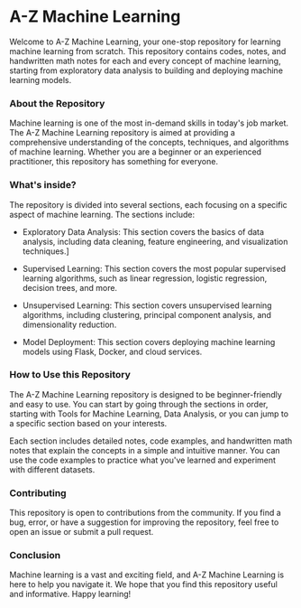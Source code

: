 # A-Z Machine Learning
Welcome to A-Z Machine Learning, your one-stop repository for learning machine learning from scratch. This repository contains codes, notes, and handwritten math notes for each and every concept of machine learning, starting from exploratory data analysis to building and deploying machine learning models.

### About the Repository
Machine learning is one of the most in-demand skills in today's job market. The A-Z Machine Learning repository is aimed at providing a comprehensive understanding of the concepts, techniques, and algorithms of machine learning. Whether you are a beginner or an experienced practitioner, this repository has something for everyone.

### What's inside?
The repository is divided into several sections, each focusing on a specific aspect of machine learning. The sections include:

- Exploratory Data Analysis: This section covers the basics of data analysis, including data cleaning, feature engineering, and visualization techniques.]

- Supervised Learning: This section covers the most popular supervised learning algorithms, such as linear regression, logistic regression, decision trees, and more.

- Unsupervised Learning: This section covers unsupervised learning algorithms, including clustering, principal component analysis, and dimensionality reduction.

- Model Deployment: This section covers deploying machine learning models using Flask, Docker, and cloud services.

### How to Use this Repository

The A-Z Machine Learning repository is designed to be beginner-friendly and easy to use. You can start by going through the sections in order, starting with Tools for Machine Learning, Data Analysis, or you can jump to a specific section based on your interests.

Each section includes detailed notes, code examples, and handwritten math notes that explain the concepts in a simple and intuitive manner. You can use the code examples to practice what you've learned and experiment with different datasets.

### Contributing
This repository is open to contributions from the community. If you find a bug, error, or have a suggestion for improving the repository, feel free to open an issue or submit a pull request.

### Conclusion
Machine learning is a vast and exciting field, and A-Z Machine Learning is here to help you navigate it. We hope that you find this repository useful and informative. Happy learning!
